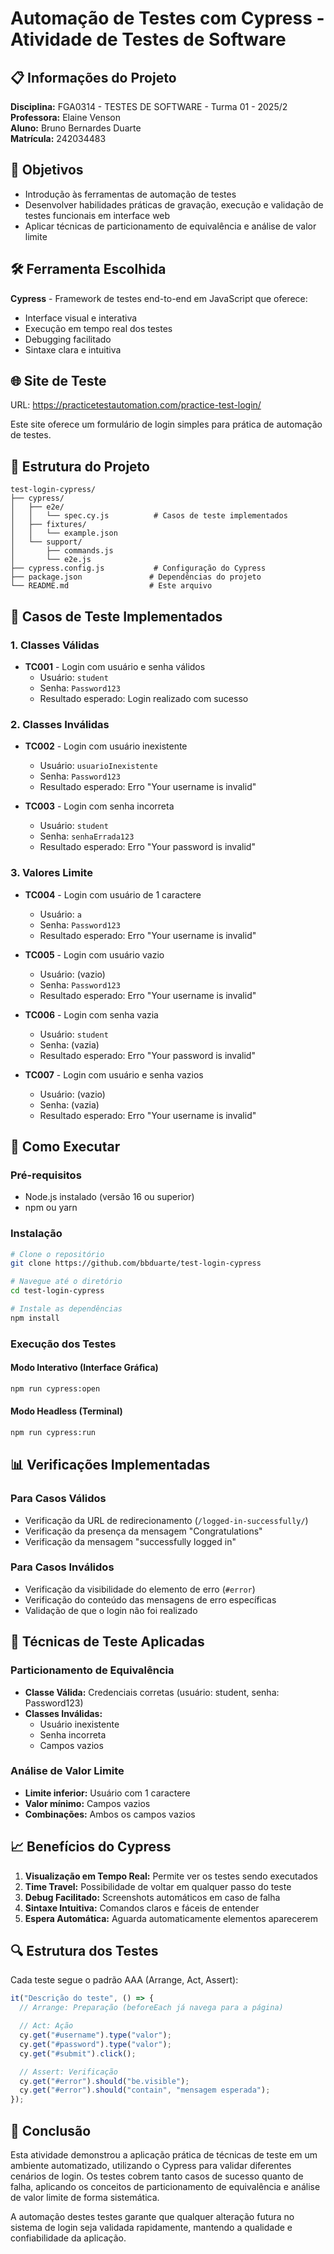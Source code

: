 # Automação de Testes com Cypress - Atividade de Testes de Software

## 📋 Informações do Projeto

**Disciplina:** FGA0314 - TESTES DE SOFTWARE - Turma 01 - 2025/2  
**Professora:** Elaine Venson  
**Aluno:** Bruno Bernardes Duarte  
**Matrícula:** 242034483

## 🎯 Objetivos

- Introdução às ferramentas de automação de testes
- Desenvolver habilidades práticas de gravação, execução e validação de testes funcionais em interface web
- Aplicar técnicas de particionamento de equivalência e análise de valor limite

## 🛠️ Ferramenta Escolhida

**Cypress** - Framework de testes end-to-end em JavaScript que oferece:

- Interface visual e interativa
- Execução em tempo real dos testes
- Debugging facilitado
- Sintaxe clara e intuitiva

## 🌐 Site de Teste

URL: <https://practicetestautomation.com/practice-test-login/>

Este site oferece um formulário de login simples para prática de automação de testes.

## 📁 Estrutura do Projeto

```
test-login-cypress/
├── cypress/
│   ├── e2e/
│   │   └── spec.cy.js          # Casos de teste implementados
│   ├── fixtures/
│   │   └── example.json
│   └── support/
│       ├── commands.js
│       └── e2e.js
├── cypress.config.js           # Configuração do Cypress
├── package.json               # Dependências do projeto
└── README.md                  # Este arquivo
```

## 🧪 Casos de Teste Implementados

### 1. Classes Válidas

- **TC001** - Login com usuário e senha válidos
  - Usuário: `student`
  - Senha: `Password123`
  - Resultado esperado: Login realizado com sucesso

### 2. Classes Inválidas

- **TC002** - Login com usuário inexistente

  - Usuário: `usuarioInexistente`
  - Senha: `Password123`
  - Resultado esperado: Erro "Your username is invalid"

- **TC003** - Login com senha incorreta
  - Usuário: `student`
  - Senha: `senhaErrada123`
  - Resultado esperado: Erro "Your password is invalid"

### 3. Valores Limite

- **TC004** - Login com usuário de 1 caractere

  - Usuário: `a`
  - Senha: `Password123`
  - Resultado esperado: Erro "Your username is invalid"

- **TC005** - Login com usuário vazio

  - Usuário: (vazio)
  - Senha: `Password123`
  - Resultado esperado: Erro "Your username is invalid"

- **TC006** - Login com senha vazia

  - Usuário: `student`
  - Senha: (vazia)
  - Resultado esperado: Erro "Your password is invalid"

- **TC007** - Login com usuário e senha vazios
  - Usuário: (vazio)
  - Senha: (vazia)
  - Resultado esperado: Erro "Your username is invalid"

## 🚀 Como Executar

### Pré-requisitos

- Node.js instalado (versão 16 ou superior)
- npm ou yarn

### Instalação

```bash
# Clone o repositório
git clone https://github.com/bbduarte/test-login-cypress

# Navegue até o diretório
cd test-login-cypress

# Instale as dependências
npm install
```

### Execução dos Testes

#### Modo Interativo (Interface Gráfica)

```bash
npm run cypress:open
```

#### Modo Headless (Terminal)

```bash
npm run cypress:run
```

## 📊 Verificações Implementadas

### Para Casos Válidos

- Verificação da URL de redirecionamento (`/logged-in-successfully/`)
- Verificação da presença da mensagem "Congratulations"
- Verificação da mensagem "successfully logged in"

### Para Casos Inválidos

- Verificação da visibilidade do elemento de erro (`#error`)
- Verificação do conteúdo das mensagens de erro específicas
- Validação de que o login não foi realizado

## 🎯 Técnicas de Teste Aplicadas

### Particionamento de Equivalência

- **Classe Válida:** Credenciais corretas (usuário: student, senha: Password123)
- **Classes Inválidas:**
  - Usuário inexistente
  - Senha incorreta
  - Campos vazios

### Análise de Valor Limite

- **Limite inferior:** Usuário com 1 caractere
- **Valor mínimo:** Campos vazios
- **Combinações:** Ambos os campos vazios

## 📈 Benefícios do Cypress

1. **Visualização em Tempo Real:** Permite ver os testes sendo executados
2. **Time Travel:** Possibilidade de voltar em qualquer passo do teste
3. **Debug Facilitado:** Screenshots automáticos em caso de falha
4. **Sintaxe Intuitiva:** Comandos claros e fáceis de entender
5. **Espera Automática:** Aguarda automaticamente elementos aparecerem

## 🔍 Estrutura dos Testes

Cada teste segue o padrão AAA (Arrange, Act, Assert):

```javascript
it("Descrição do teste", () => {
  // Arrange: Preparação (beforeEach já navega para a página)

  // Act: Ação
  cy.get("#username").type("valor");
  cy.get("#password").type("valor");
  cy.get("#submit").click();

  // Assert: Verificação
  cy.get("#error").should("be.visible");
  cy.get("#error").should("contain", "mensagem esperada");
});
```

## 📝 Conclusão

Esta atividade demonstrou a aplicação prática de técnicas de teste em um ambiente automatizado, utilizando o Cypress para validar diferentes cenários de login. Os testes cobrem tanto casos de sucesso quanto de falha, aplicando os conceitos de particionamento de equivalência e análise de valor limite de forma sistemática.

A automação destes testes garante que qualquer alteração futura no sistema de login seja validada rapidamente, mantendo a qualidade e confiabilidade da aplicação.
